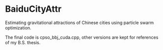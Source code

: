 # BaiduCityAttr
Estimating gravitational attractions of Chinese cities using particle swarm optimization. 

The final code is cpso_bbj_cuda.cpp, other versions are kept for references of my B.S. thesis.

